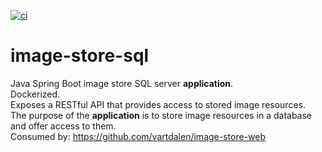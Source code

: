 [![ci](https://github.com/vartdalen/mvc-java-spring-boot-template/workflows/ci/badge.svg)](https://github.com/vartdalen/mvc-java-spring-boot-template/actions?workflow=ci)

# image-store-sql
Java Spring Boot image store SQL server **application**. <br />
Dockerized. <br />
Exposes a RESTful API that provides access to stored image resources. <br />
The purpose of the **application** is to store image resources in a database and offer access to them. <br />
Consumed by: https://github.com/vartdalen/image-store-web
